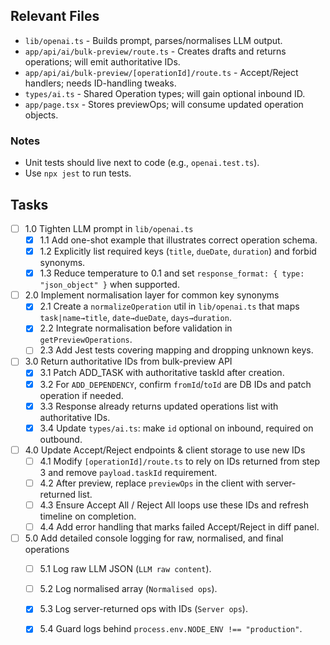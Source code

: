 ## Relevant Files

- `lib/openai.ts` - Builds prompt, parses/normalises LLM output.
- `app/api/ai/bulk-preview/route.ts` - Creates drafts and returns operations; will emit authoritative IDs.
- `app/api/ai/bulk-preview/[operationId]/route.ts` - Accept/Reject handlers; needs ID-handling tweaks.
- `types/ai.ts` - Shared Operation types; will gain optional inbound ID.
- `app/page.tsx` - Stores previewOps; will consume updated operation objects.

### Notes
- Unit tests should live next to code (e.g., `openai.test.ts`).
- Use `npx jest` to run tests.

## Tasks

- [ ] 1.0 Tighten LLM prompt in `lib/openai.ts`
  - [x] 1.1 Add one-shot example that illustrates correct operation schema.
  - [x] 1.2 Explicitly list required keys (`title`, `dueDate`, `duration`) and forbid synonyms.
  - [x] 1.3 Reduce temperature to 0.1 and set `response_format: { type: "json_object" }` when supported.

- [ ] 2.0 Implement normalisation layer for common key synonyms
  - [x] 2.1 Create a `normalizeOperation` util in `lib/openai.ts` that maps `task|name→title`, `date→dueDate`, `days→duration`.
  - [x] 2.2 Integrate normalisation before validation in `getPreviewOperations`.
  - [ ] 2.3 Add Jest tests covering mapping and dropping unknown keys.

- [ ] 3.0 Return authoritative IDs from bulk-preview API
  - [x] 3.1 Patch ADD_TASK with authoritative taskId after creation.
  - [x] 3.2 For `ADD_DEPENDENCY`, confirm `fromId`/`toId` are DB IDs and patch operation if needed.
  - [x] 3.3 Response already returns updated operations list with authoritative IDs.
  - [x] 3.4 Update `types/ai.ts`: make `id` optional on inbound, required on outbound.

- [ ] 4.0 Update Accept/Reject endpoints & client storage to use new IDs
  - [ ] 4.1 Modify `[operationId]/route.ts` to rely on IDs returned from step 3 and remove `payload.taskId` requirement.
  - [ ] 4.2 After preview, replace `previewOps` in the client with server-returned list.
  - [ ] 4.3 Ensure Accept All / Reject All loops use these IDs and refresh timeline on completion.
  - [ ] 4.4 Add error handling that marks failed Accept/Reject in diff panel.

- [ ] 5.0 Add detailed console logging for raw, normalised, and final operations
  - [ ] 5.1 Log raw LLM JSON (`LLM raw content`).
  - [ ] 5.2 Log normalised array (`Normalised ops`).
  - [x] 5.3 Log server-returned ops with IDs (`Server ops`).
  - [x] 5.4 Guard logs behind `process.env.NODE_ENV !== "production"`.

